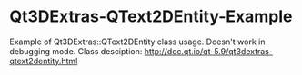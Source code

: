 # Qt3DExtras-QText2DEntity-Example
Example of Qt3DExtras::QText2DEntity class usage. Doesn't work in debugging mode.
Class desciption: http://doc.qt.io/qt-5.9/qt3dextras-qtext2dentity.html

